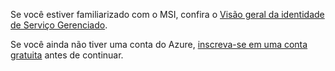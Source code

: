 Se você estiver familiarizado com o MSI, confira o [Visão geral da identidade de Serviço Gerenciado](../articles/active-directory/msi-overview.md).

Se você ainda não tiver uma conta do Azure, [inscreva-se em uma conta gratuita](https://azure.microsoft.com/free/) antes de continuar.
